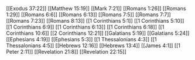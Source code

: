 [[Exodus 37:22]]
[[Matthew 15:19]]
[[Mark 7:21]]
[[Romans 1:26]]
[[Romans 1:29]]
[[Romans 6:6]]
[[Romans 6:13]]
[[Romans 7:5]]
[[Romans 7:7]]
[[Romans 7:23]]
[[Romans 8:13]]
[[1 Corinthians 5:1]]
[[1 Corinthians 5:10]]
[[1 Corinthians 6:9]]
[[1 Corinthians 6:13]]
[[1 Corinthians 6:18]]
[[1 Corinthians 10:6]]
[[2 Corinthians 12:21]]
[[Galatians 5:19]]
[[Galatians 5:24]]
[[Ephesians 4:19]]
[[Ephesians 5:3]]
[[1 Thessalonians 4:3]]
[[1 Thessalonians 4:5]]
[[Hebrews 12:16]]
[[Hebrews 13:4]]
[[James 4:1]]
[[1 Peter 2:11]]
[[Revelation 21:8]]
[[Revelation 22:15]]
